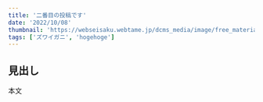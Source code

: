 ```yaml
---
title: '二番目の投稿です'
date: '2022/10/08'
thumbnail: 'https://webseisaku.webtame.jp/dcms_media/image/free_material_site_collection_cover_thum.jpg'
tags: ['ズワイガニ', 'hogehoge']
---
```


## 見出し

本文
